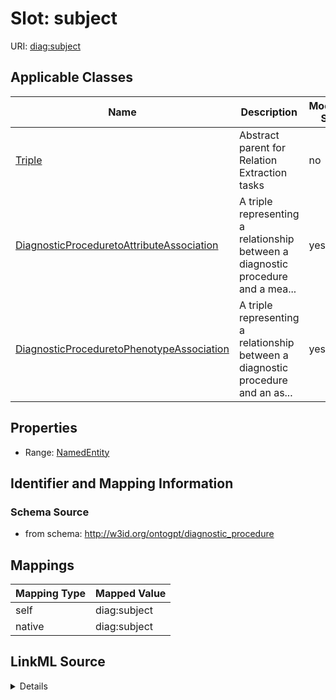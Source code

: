 

# Slot: subject

URI: [diag:subject](http://w3id.org/ontogpt/diagnostic_procedure/subject)



<!-- no inheritance hierarchy -->





## Applicable Classes

| Name | Description | Modifies Slot |
| --- | --- | --- |
| [Triple](Triple.md) | Abstract parent for Relation Extraction tasks |  no  |
| [DiagnosticProceduretoAttributeAssociation](DiagnosticProceduretoAttributeAssociation.md) | A triple representing a relationship between a diagnostic procedure and a mea... |  yes  |
| [DiagnosticProceduretoPhenotypeAssociation](DiagnosticProceduretoPhenotypeAssociation.md) | A triple representing a relationship between a diagnostic procedure and an as... |  yes  |







## Properties

* Range: [NamedEntity](NamedEntity.md)





## Identifier and Mapping Information







### Schema Source


* from schema: http://w3id.org/ontogpt/diagnostic_procedure




## Mappings

| Mapping Type | Mapped Value |
| ---  | ---  |
| self | diag:subject |
| native | diag:subject |




## LinkML Source

<details>
```yaml
name: subject
from_schema: http://w3id.org/ontogpt/diagnostic_procedure
rank: 1000
alias: subject
owner: Triple
domain_of:
- Triple
range: NamedEntity

```
</details>